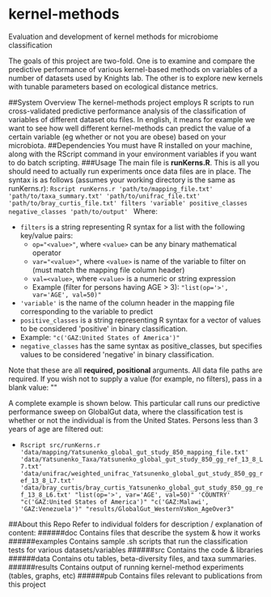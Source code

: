 # kernel-methods
Evaluation and development of kernel methods for microbiome classification

The goals of this project are two-fold. One is to examine and compare the predictive performance of various kernel-based methods on variables of a number of datasets used by Knights lab. The other is to explore new kernels with tunable parameters based on ecological distance metrics. 

##System Overview
The kernel-methods project employs R scripts to run cross-validated predictive performance analysis of the classification of variables of different dataset otu files. In english, it means for example we want to see how well different kernel-methods can predict the value of a certain variable (eg whether or not you are obese) based on your microbiota.
##Dependencies
You must have R installed on your machine, along with the RScript command in your environment variables if you want to do batch scripting. 
###Usage
The main file is **runKerns.R**. This is all you should need to actually run experiments once data files are in place. The syntax is as follows (assumes your working directory is the same as runKerns.r):
`Rscript runKerns.r 'path/to/mapping_file.txt' 'path/to/taxa_summary.txt' 'path/to/unifrac_file.txt' 'path/to/bray_curtis_file.txt' filters 'variable' positive_classes negative_classes 'path/to/output' `
Where:
* `filters` is a string representing R syntax for a list with the following key/value pairs:
  * `op="<value>"`, where `<value>` can be any binary mathematical operator
  * `var="<value>"`, where `<value>` is name of the variable to filter on (must match the mapping file column header)
  * `val=<value>`, where `<value>` is a numeric or string expression
  * Example (filter for persons having AGE > 3): `"list(op='>', var='AGE', val=50)"`
* `'variable'` is the name of the column header in the mapping file corresponding to the variable to predict
* `positive_classes` is a string representing R syntax for a vector of values to be considered 'positive' in binary classification.
 * Example: `"c('GAZ:United States of America')"`
* `negative_classes` has the same syntax as positive_classes, but specifies values to be considered 'negative' in binary classification.

Note that these are all **required, positional** arguments. All data file paths are required. If you wish not to supply a value (for example, no filters), pass in a blank value: ""

A complete example is shown below. This particular call runs our predictive performance sweep on GlobalGut data, where the classification test is whether or not the individual is from the United States. Persons less than 3 years of age are filtered out:
* `Rscript src/runKerns.r 'data/mapping/Yatsunenko_global_gut_study_850_mapping_file.txt' 'data/Yatsunenko_Taxa/Yatsunenko_global_gut_study_850_gg_ref_13_8_L7.txt' 'data/unifrac/weighted_unifrac_Yatsunenko_global_gut_study_850_gg_ref_13_8_L7.txt' 'data/bray_curtis/bray_curtis_Yatsunenko_global_gut_study_850_gg_ref_13_8_L6.txt' "list(op='>', var='AGE', val=50)" 'COUNTRY' "c('GAZ:United States of America')" "c('GAZ:Malawi', 'GAZ:Venezuela')" "results/GlobalGut_WesternVsNon_AgeOver3"`

##About this Repo
Refer to individual folders for description / explanation of content:
######doc
Contains files that describe the system & how it works
######examples
Contains sample .sh scripts that run the classification tests for various datasets/variables
######src 
Contains the code & libraries
######data
Contains otu tables, beta-diversity files, and taxa summaries.
######results
Contains output of running kernel-method experiments (tables, graphs, etc)
######pub
Contains files relevant to publications from this project
